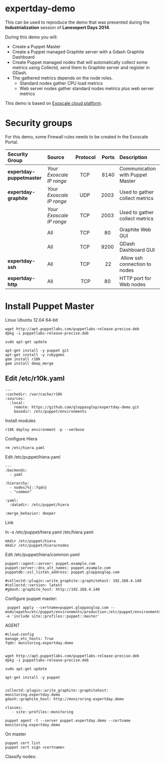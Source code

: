 expertday-demo
==============

This can be used to reproduce the demo that was presented during the **Industrialization** session of **Lanexepert Days 2014**.

During this demo you will:

* Create a Puppet Master
* Create a Puppet managed Graphite server with a Gdash Graphite Dashboard
* Create Puppet managed nodes that will automatically collect some metrics using Collectd, send them to Graphite server and register in GDash. 
* The gathered metrics depends on the node roles. 
  * Standard nodes gather CPU load metrics
  * Web server nodes gather standard nodes metrics plus web server metrics 

This demo is based on [Exoscale cloud platform](https://www.exoscale.ch/open-cloud/compute/).

# Security groups

For this demo, some Firewall rules needs to be created in the Exoscale Portal.

| Security Group          | Source                 | Protocol | Ports  | Description |
| :----------------------- | :---------------------- | :--------: | :------: | :----------- | 
| **expertday-puppetmaster**  | *Your Exoscale IP range* | TCP      | 8140   | Communication with Puppet Master |
| **expertday-graphite**      | *Your Exoscale IP range* | UDP      | 2003   | Used to gather collect metrics |
|                         | *Your Exoscale IP range* | TCP      | 2003   | Used to gather collect metrics |
|                         | All                    | TCP      | 80     | Graphite Web GUI |
|                         | All                    | TCP      | 9200   | GDash Dashboard GUI |
| **expertday-ssh**           | All                    | TCP      | 22     | Allow ssh connection to nodes |
| **expertday-http**          | All                    | TCP      | 80     | HTTP port for Web nodes |



# Install Puppet Master

Linux Ubuntu 12.04 64-bit

    wget http://apt.puppetlabs.com/puppetlabs-release-precise.deb
    dpkg -i puppetlabs-release-precise.deb 

    sudo apt-get update

    apt-get install -y puppet git
    apt-get install -y rubygems
    gem install r10k
    gem install deep_merge

## Edit /etc/r10k.yaml

    ---
    :cachedir: /var/cache/r10k
    :sources:
      :local:
        remote: https://github.com/gloppasglop/expertday-demo.git
        basedir: /etc/puppet/environments

Install modules

    r10k deploy environment -p --verbose

Configure Hiera


    rm /etc/hiera.yaml

Edit /etc/puppet/hiera.yaml

    ---
    :backends:
      - yaml
    
    :hierarchy:
      - nodes/%{::fqdn}
      - "common"
    
    :yaml:
      :datadir: /etc/puppet/hiera
          
    :merge_behavior: deeper

Link

   ln -s /etc/puppet/hiera.yaml /etc/hiera.yaml

    mkdir /etc/puppet/hiera
    mkdir /etc/puppet/hiera/nodes

Edit /etc/puppet/hiera/common.yaml

    puppet::agent::server: puppet.example.com
    puppet:server::dns_alt_names: puppet.example.com
    puppetdb::ssl_listen_address: puppet.gloppasglop.com

    #collectd::plugin::write_graphite::graphitehost: 192.168.4.140
    #collectd::version: latest
    #gdash::graphite_host: http://192.168.4.140


Configure puppet master:

     puppet apply --certname=puppet.gloppasglop.com --modulepath=/etc/puppet/environments/production:/etc/puppet/environments/production/modules -e 'include site::profiles::puppet::master'

AGENT

    #cloud-config
    manage_etc_hosts: True
    fqdn: monitoring.expertday.demo


    wget http://apt.puppetlabs.com/puppetlabs-release-precise.deb
    dpkg -i puppetlabs-release-precise.deb 

    sudo apt-get update

    apt-get install -y puppet


    collectd::plugin::write_graphite::graphitehost: monitoring.expertday.demo
    gdash::graphite_host: http://moniroring.expertday.demo

    classes:
       - site::profiles::monitoring

    puppet agent -t --server puppet.expertday.demo --certname monitoring.expertday.demo


On master

    puppet cert list
    puppet cert sign <certname>


Classify nodes:



